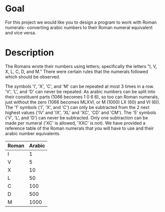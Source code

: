 Goal
====
For this project we would like you to design a program to work with Roman numerals- converting arabic numbers to their Roman numeral equivalent and vice versa.

Description
===========
The Romans wrote their numbers using letters; specifically the letters "I, V, X, L, C, D, and M." There were certain rules that the numerals followed which should be observed.

The symbols 'I', 'X', 'C', and 'M' can be repeated at most 3 times in a row. 'V', 'L', and 'D' can never be repeated.
As arabic numbers can be split into their constituent parts (1066 becomes 1 0 6 6), so too can Roman numerals, just without the zero (1066 becomes MLXVI, or M (1000) LX (60) and VI (6)).
The '1' symbols ('I', 'X', and 'C') can only be subtracted from the 2 next highest values ('IV' and 'IX', 'XL' and 'XC', 'CD' and 'CM'). The '5' symbols ('V', 'L', and 'D') can never be subtracted.
Only one subtraction can be made per numeral ('XC' is allowed, 'XXC' is not).
We have provided a reference table of the Roman numerals that you will have to use and their arabic number equivalents.


| Roman | Arabic |
|-------|--------|
| I     | 1      |
| V     | 5      |
| X     | 10     |
| L     | 50     |
| C     | 100    |
| D     | 500    |
| M     | 1000   |

